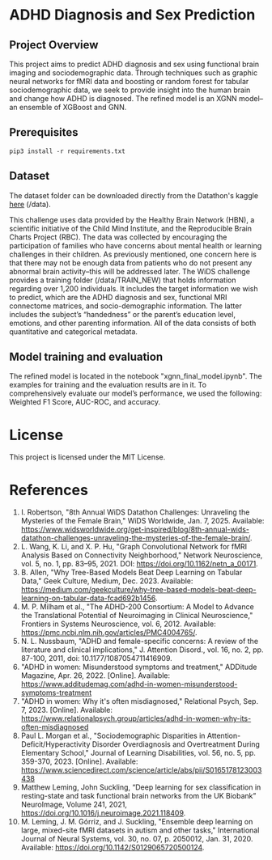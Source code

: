 # ADHD Diagnosis and Sex Prediction

## Project Overview
This project aims to predict ADHD diagnosis and sex using functional brain imaging and sociodemographic data. Through techniques such as graphic neural networks for fMRI data and boosting or random forest for tabular sociodemographic data, we seek to provide insight into the human brain and change how ADHD is diagnosed. The refined model is an XGNN model–an ensemble of XGBoost and GNN. 

## Prerequisites
```
pip3 install -r requirements.txt
```

## Dataset
The dataset folder can be downloaded directly from the Datathon's kaggle [here](https://www.kaggle.com/competitions/widsdatathon2025/data) (/data).

This challenge uses data provided by the Healthy Brain Network (HBN), a scientific initiative of the Child Mind Institute, and the Reproducible Brain Charts Project (RBC). The data was collected by encouraging the participation of families who have concerns about mental health or learning challenges in their children. As previously mentioned, one concern here is that there may not be enough data from patients who do not present any abnormal brain activity–this will be addressed later. 
The WiDS challenge provides a training folder (/data/TRAIN_NEW) that holds information regarding over 1,200 individuals. It includes the target information we wish to predict, which are the ADHD diagnosis and sex, functional MRI connectome matrices, and socio-demographic information. The latter includes the subject’s “handedness” or the parent’s education level, emotions, and other parenting information. All of the data consists of both quantitative and categorical metadata. 

## Model training and evaluation
The refined model is located in the notebook "xgnn_final_model.ipynb". The examples for training and the evaluation results are in it. To comprehensively evaluate our model’s performance, we used the following: Weighted F1 Score, AUC-ROC, and accuracy.

# License
This project is licensed under the MIT License.

# References
1. I. Robertson, "8th Annual WiDS Datathon Challenges: Unraveling the Mysteries of the Female Brain," WiDS Worldwide, Jan. 7, 2025. Available: https://www.widsworldwide.org/get-inspired/blog/8th-annual-wids-datathon-challenges-unraveling-the-mysteries-of-the-female-brain/.
2. L. Wang, K. Li, and X. P. Hu, "Graph Convolutional Network for fMRI Analysis Based on Connectivity Neighborhood," Network Neuroscience, vol. 5, no. 1, pp. 83–95, 2021. DOI: https://doi.org/10.1162/netn_a_00171.
3. B. Allen, "Why Tree-Based Models Beat Deep Learning on Tabular Data," Geek Culture, Medium, Dec. 2023. Available: https://medium.com/geekculture/why-tree-based-models-beat-deep-learning-on-tabular-data-fcad692b1456.
4. M. P. Milham et al., "The ADHD-200 Consortium: A Model to Advance the Translational Potential of Neuroimaging in Clinical Neuroscience," Frontiers in Systems Neuroscience, vol. 6, 2012. Available: https://pmc.ncbi.nlm.nih.gov/articles/PMC4004765/.
5. N. L. Nussbaum, "ADHD and female-specific concerns: A review of the literature and clinical implications," J. Attention Disord., vol. 16, no. 2, pp. 87-100, 2011, doi: 10.1177/1087054711416909.
6. "ADHD in women: Misunderstood symptoms and treatment," ADDitude Magazine, Apr. 26, 2022. [Online]. Available: https://www.additudemag.com/adhd-in-women-misunderstood-symptoms-treatment
7. "ADHD in women: Why it's often misdiagnosed," Relational Psych, Sep. 7, 2023. [Online]. Available: https://www.relationalpsych.group/articles/adhd-in-women-why-its-often-misdiagnosed
8. Paul L. Morgan et al., "Sociodemographic Disparities in Attention-Deficit/Hyperactivity Disorder Overdiagnosis and Overtreatment During Elementary School," Journal of Learning Disabilities, vol. 56, no. 5, pp. 359-370, 2023. [Online]. Available: https://www.sciencedirect.com/science/article/abs/pii/S0165178123003438
9. Matthew Leming, John Suckling, “Deep learning for sex classification in resting-state and task functional brain networks from the UK Biobank” NeuroImage, Volume 241, 2021, https://doi.org/10.1016/j.neuroimage.2021.118409.
10. M. Leming, J. M. Górriz, and J. Suckling, "Ensemble deep learning on large, mixed-site fMRI datasets in autism and other tasks," International Journal of Neural Systems, vol. 30, no. 07, p. 2050012, Jan. 31, 2020. Available: https://doi.org/10.1142/S0129065720500124.

